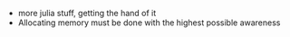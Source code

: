 - more julia stuff, getting the hand of it 
- Allocating memory must be done with the highest possible awareness